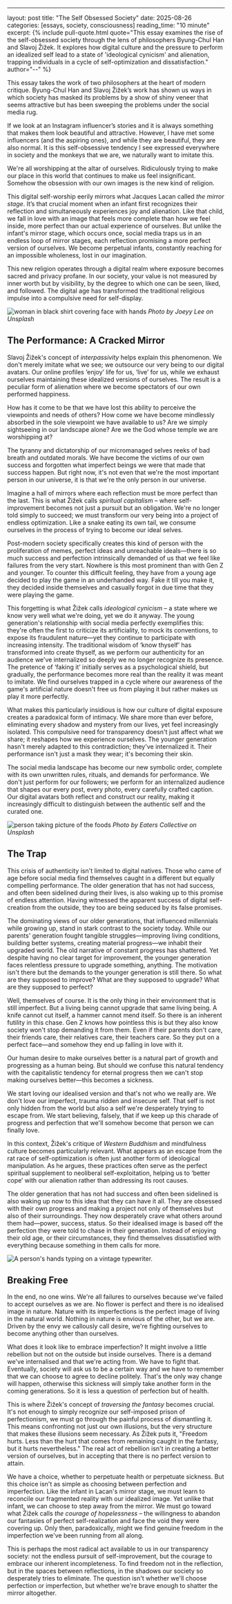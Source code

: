 ---
layout: post
title: "The Self Obsessed Society"
date: 2025-08-26
categories: [essays, society, consciousness]
reading_time: "10 minute"
excerpt: {% include pull-quote.html quote="This essay examines the rise of the self-obsessed society through the lens of philosophers Byung-Chul Han and Slavoj Žižek. It explores how digital culture and the pressure to perform an idealized self lead to a state of 'ideological cynicism' and alienation, trapping individuals in a cycle of self-optimization and dissatisfaction." author="--" %}

This essay takes the work of two philosophers at the heart of modern
critique. Byung-Chul Han and Slavoj Žižek’s work has shown us ways in
which society has masked its problems by a show of shiny veneer that
seems attractive but has been sweeping the problems under the social
media rug.

If we look at an Instagram influencer’s stories and it is always
something that makes them look beautiful and attractive. However, I have
met some influencers (and the aspiring ones), and while they are
beautiful, they are also normal. It is this self-obsessive tendency I
see expressed everywhere in society and the monkeys that we are, we
naturally want to imitate this.

We're all worshipping at the altar of ourselves. Ridiculously trying to
make our place in this world that continues to make us feel
insignificant. Somehow the obsession with our own images is the new kind
of religion.

This digital self-worship eerily mirrors what Jacques Lacan called *the
mirror stage*. It’s that crucial moment when an infant first recognizes
their reflection and simultaneously experiences joy and alienation. Like
that child, we fall in love with an image that feels more complete than
how we feel inside, more perfect than our actual experience of
ourselves. But unlike the infant's mirror stage, which occurs once,
social media traps us in an endless loop of mirror stages, each
reflection promising a more perfect version of ourselves. We become
perpetual infants, constantly reaching for an impossible wholeness, lost
in our imagination.

This new religion operates through a digital realm where exposure
becomes sacred and privacy profane. In our society, your value is not
measured by inner worth but by visibility, by the degree to which one
can be seen, liked, and followed. The digital age has transformed the
traditional religious impulse into a compulsive need for self-display.

![woman in black shirt covering face with hands](https://substackcdn.com/image/fetch/$s_!uebz!f_autoq_auto:goodfl_progressive:steep/https%3A%2F%2Fsubstack-post-media.s3.amazonaws.com%2Fpublic%2Fimages%2F26b8d197-8bae-47e6-81ff-eca1616d05b8_1080x1086.jpeg)
*Photo by Joeyy Lee on Unsplash*

## The Performance: A Cracked Mirror

Slavoj Žižek's concept of *interpassivity* helps explain this
phenomenon. We don't merely imitate what we see; we outsource our very
being to our digital avatars. Our online profiles ‘enjoy’ life for us,
‘live’ for us, while we exhaust ourselves maintaining these idealized
versions of ourselves. The result is a peculiar form of alienation where
we become spectators of our own performed happiness.

How has it come to be that we have lost this ability to perceive the
viewpoints and needs of others? How come we have become mindlessly
absorbed in the sole viewpoint we have available to us? Are we simply
sightseeing in our landscape alone? Are we the God whose temple we are
worshipping at?

The tyranny and dictatorship of our micromanaged selves reeks of bad
breath and outdated morals. We have become the victims of our own
success and forgotten what imperfect beings we were that made that
success happen. But right now, it's not even that we're the most
important person in our universe, it is that we're the only person in
our universe.

Imagine a hall of mirrors where each reflection must be more perfect
than the last. This is what Žižek calls *spiritual capitalism* – where
self-improvement becomes not just a pursuit but an obligation. We're no
longer told simply to succeed; we must transform our very being into a
project of endless optimization. Like a snake eating its own tail, we
consume ourselves in the process of trying to become our ideal selves.

Post-modern society specifically creates this kind of person with the
proliferation of memes, perfect ideas and unreachable ideals—there is so
much success and perfection intrinsically demanded of us that we feel
like failures from the very start. Nowhere is this most prominent than
with Gen Z and younger. To counter this difficult feeling, they have
from a young age decided to play the game in an underhanded way. Fake it
till you make it, they decided inside themselves and casually forgot in
due time that they were playing the game.

This forgetting is what Žižek calls *ideological cynicism* – a state
where we know very well what we're doing, yet we do it anyway. The young
generation's relationship with social media perfectly exemplifies this:
they're often the first to criticize its artificiality, to mock its
conventions, to expose its fraudulent nature—yet they continue to
participate with increasing intensity. The traditional wisdom of ‘know
thyself’ has transformed into create thyself, as we perform our
authenticity for an audience we've internalized so deeply we no longer
recognize its presence. The pretence of ‘faking it’ initially serves as
a psychological shield, but gradually, the performance becomes more real
than the reality it was meant to imitate. We find ourselves trapped in a
cycle where our awareness of the game's artificial nature doesn't free
us from playing it but rather makes us play it more perfectly.

What makes this particularly insidious is how our culture of digital
exposure creates a paradoxical form of intimacy. We share more than ever
before, eliminating every shadow and mystery from our lives, yet feel
increasingly isolated. This compulsive need for transparency doesn't
just affect what we share; it reshapes how we experience ourselves. The
younger generation hasn't merely adapted to this contradiction; they've
internalized it. Their performance isn't just a mask they wear; it's
becoming their skin.

The social media landscape has become our new symbolic order, complete
with its own unwritten rules, rituals, and demands for performance. We
don't just perform for our followers; we perform for an internalized
audience that shapes our every post, every photo, every carefully
crafted caption. Our digital avatars both reflect and construct our
reality, making it increasingly difficult to distinguish between the
authentic self and the curated one.

![person taking picture of the foods](https://images.unsplash.com/photo-1472393365320-db77a5abbecc?crop=entropy&cs=tinysrgb&fit=max&fm=jpg&ixid=M3wzMDAzMzh8MHwxfHNlYXJjaHwyN3x8c29jaWFsJTIwbWVkaWElMjB0cmFwfGVufDB8fHx8MTczNjY1NzAyM3ww&ixlib=rb-4.0.3&q=80&w=1080)
*Photo by Eaters Collective on Unsplash*

## The Trap

This crisis of authenticity isn't limited to digital natives. Those who
came of age before social media find themselves caught in a different
but equally compelling performance. The older generation that has not
had success, and often been sidelined during their lives, is also waking
up to this promise of endless attention. Having witnessed the apparent
success of digital self-creation from the outside, they too are being
seduced by its false promises.

The dominating views of our older generations, that influenced
millennials while growing up, stand in stark contrast to the society
today. While our parents' generation fought tangible struggles—improving
living conditions, building better systems, creating material
progress—we inhabit their upgraded world. The old narrative of constant
progress has shattered. Yet despite having no clear target for
improvement, the younger generation faces relentless pressure to upgrade
something, anything. The motivation isn't there but the demands to the
younger generation is still there. So what are they supposed to improve?
What are they supposed to upgrade? What are they supposed to perfect?

Well, themselves of course. It is the only thing in their environment
that is still imperfect. But a living being cannot upgrade that same
living being. A knife cannot cut itself, a hammer cannot mend itself. So
there is an inherent futility in this chase. Gen Z knows how pointless
this is but they also know society won't stop demanding it from them.
Even if their parents don't care, their friends care, their relatives
care, their teachers care. So they put on a perfect face—and somehow
they end up falling in love with it.

Our human desire to make ourselves better is a natural part of growth
and progressing as a human being. But should we confuse this natural
tendency with the capitalistic tendency for eternal progress then we
can't stop making ourselves better—this becomes a sickness.

We start loving our idealised version and that's not who we really are.
We don't love our imperfect, trauma ridden and insecure self. That self
is not only hidden from the world but also a self we're desperately
trying to escape from. We start believing, falsely, that if we keep up
this charade of progress and perfection that we'll somehow become that
person we can finally love.

In this context, Žižek's critique of *Western Buddhism* and mindfulness
culture becomes particularly relevant. What appears as an escape from
the rat race of self-optimization is often just another form of
ideological manipulation. As he argues, these practices often serve as
the perfect spiritual supplement to neoliberal self-exploitation,
helping us to ‘better cope’ with our alienation rather than addressing
its root causes.

The older generation that has not had success and often been sidelined
is also waking up now to this idea that they can have it all. They are
obsessed with their own progress and making a project not only of
themselves but also of their surroundings. They now desperately crave
what others around them had—power, success, status. So their idealised
image is based off the perfection they were told to chase in their
generation. Instead of enjoying their old age, or their circumstances,
they find themselves dissatisfied with everything because something in
them calls for more.

![A person's hands typing on a vintage typewriter.](https://substackcdn.com/image/fetch/$s_!xVHv!f_autoq_auto:goodfl_progressive:steep/https%3A%2F%2Fsubstack-post-media.s3.amazonaws.com%2Fpublic%2Fimages%2F747538ff-949d-436b-bf7e-606662761e21_1472x832.jpeg)

## Breaking Free

In the end, no one wins. We're all failures to ourselves because we've
failed to accept ourselves as we are. No flower is perfect and there is
no idealised image in nature. Nature with its imperfections is the
perfect image of living in the natural world. Nothing in nature is
envious of the other, but we are. Driven by the envy we callously call
desire, we're fighting ourselves to become anything other than
ourselves.

What does it look like to embrace imperfection? It might involve a
little rebellion but not on the outside but inside ourselves. There is a
demand we've internalised and that we're acting from. We have to fight
that. Eventually, society will ask us to be a certain way and we have to
remember that we can choose to agree to decline politely. That's the
only way change will happen, otherwise this sickness will simply take
another form in the coming generations. So it is less a question of
perfection but of health.

This is where Žižek's concept of *traversing the fantasy* becomes
crucial. It's not enough to simply recognize our self-imposed prison of
perfectionism, we must go through the painful process of dismantling it.
This means confronting not just our own illusions, but the very
structure that makes these illusions seem necessary. As Žižek puts it,
"Freedom hurts. Less than the hurt that comes from remaining caught in
the fantasy, but it hurts nevertheless." The real act of rebellion isn't
in creating a better version of ourselves, but in accepting that there
is no perfect version to attain.

We have a choice, whether to perpetuate health or perpetuate sickness.
But this choice isn't as simple as choosing between perfection and
imperfection. Like the infant in Lacan's mirror stage, we must learn to
reconcile our fragmented reality with our idealized image. Yet unlike
that infant, we can choose to step away from the mirror. We must go
toward what Žižek calls *the courage of hopelessness* – the willingness
to abandon our fantasies of perfect self-realization and face the void
they were covering up. Only then, paradoxically, might we find genuine
freedom in the imperfection we've been running from all along.

This is perhaps the most radical act available to us in our transparency
society: not the endless pursuit of self-improvement, but the courage to
embrace our inherent incompleteness. To find freedom not in the
reflection, but in the spaces between reflections, in the shadows our
society so desperately tries to eliminate. The question isn't whether
we'll choose perfection or imperfection, but whether we're brave enough
to shatter the mirror altogether.
